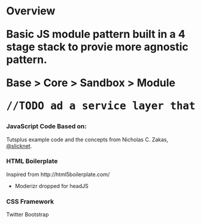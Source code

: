 
<h1>Overview</li>

Basic JS module pattern built in a 4 stage stack to provie more agnostic pattern. 

Base > Core > Sandbox > Module
<pre>//TODO ad a service layer that works between Sandbox and Modules.</pre>


<h3>JavaScript Code Based on:</h3> 
Tutsplus example code and the concepts from Nicholas C. Zakas, <a href="https://twitter.com/slicknet">@slicknet</a>.

<h3>HTML Boilerplate</h3>
Inspired from http://html5boilerplate.com/
<ul>
<li>Moderizr dropped for headJS</li>
</ul>


<h3>CSS Framework</h3>
Twitter Bootstrap
